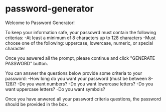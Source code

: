 # password-generator

Welcome to Password Generator!

To keep your information safe, your passowrd must contain the following criterias:
-At least a minimum of 8 characters up to 128 characters
-Must choose one of the following: uppercase, lowercase, numeric, or special character

Once you aswered all the prompt, please continue and click "GENERATE PASSWORD" button.

You can answer the questions below provide some criteria to your password:
-How long do you want your password (must be between 8-128)?
-Do you want numbers?
-Do you want lowercase letters?
-Do you want uppercase letters?
-Do you want symbols?

Once you have anwered all your password criteria questions, the password should be provided in the box. 
